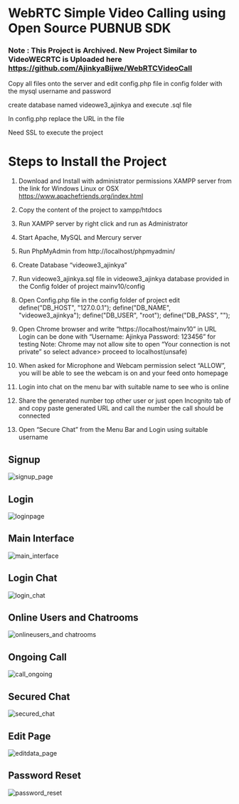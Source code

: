 WebRTC Simple Video Calling using Open Source PUBNUB SDK
===========================================================

### Note : This Project is Archived. New Project Similar to VideoWECRTC is Uploaded here https://github.com/AjinkyaBijwe/WebRTCVideoCall

Copy all files onto the server and edit config.php file in config folder with the mysql username and password

create database named videowe3_ajinkya and execute .sql file

In config.php replace the URL in the file 

Need SSL to execute the project

Steps to Install the Project
========================

1)	Download and Install with administrator permissions XAMPP server from the link for Windows Linux or OSX https://www.apachefriends.org/index.html

2)	Copy the content of the project to xampp/htdocs

3)	Run XAMPP server by right click and run as Administrator

4)	Start Apache, MySQL and Mercury server

5)	Run PhpMyAdmin from http://localhost/phpmyadmin/

6)	Create Database “videowe3_ajinkya”

7)	Run videowe3_ajinkya.sql file in videowe3_ajinkya database provided in the Config folder of project mainv10/config

8)	Open Config.php file in the config folder of project edit
define("DB_HOST", "127.0.0.1");
define("DB_NAME", "videowe3_ajinkya");
define("DB_USER", "root");
define("DB_PASS", "");

9)	Open Chrome browser and write “https://localhost/mainv10” in URL
Login can be done with “Username: Ajinkya Password: 123456” for testing
Note: Chrome may not allow site to open “Your connection is not private” so select advance> proceed to localhost(unsafe) 

10)	When asked for Microphone and Webcam permission select “ALLOW”, you will be able to see the webcam is on and your feed onto homepage

11)	Login into chat on the menu bar with suitable name to see who is online

12)	Share the generated number top other user or just open Incognito tab of  and copy paste generated URL and call the number the call should be connected

13)	Open “Secure Chat” from the Menu Bar and Login using suitable username

Signup
------
![signup_page](https://cloud.githubusercontent.com/assets/8812357/12862608/db01b39a-cc21-11e5-91c9-ac4daa07d7d3.png)

Login
-----
![loginpage](https://cloud.githubusercontent.com/assets/8812357/12862603/daefdff8-cc21-11e5-8389-f6982259141b.png)

Main Interface
--------------
![main_interface](https://cloud.githubusercontent.com/assets/8812357/12862673/737b3056-cc22-11e5-8b15-3be98cfb75cc.jpg)

Login Chat
--------------
![login_chat](https://cloud.githubusercontent.com/assets/8812357/12862601/daef8814-cc21-11e5-9154-11318d078dfe.png)

Online Users and Chatrooms
----------------------------
![onlineusers_and chatrooms](https://cloud.githubusercontent.com/assets/8812357/12862602/daef9976-cc21-11e5-836c-cb0903e2db86.png)

Ongoing Call
--------------
![call_ongoing](https://cloud.githubusercontent.com/assets/8812357/12862598/daec1ca6-cc21-11e5-8fc4-50fb3bd47c57.png)

Secured Chat
--------------
![secured_chat](https://cloud.githubusercontent.com/assets/8812357/12862607/db013afa-cc21-11e5-9ba3-ca1ece19bd58.png)

Edit Page
--------------
![editdata_page](https://cloud.githubusercontent.com/assets/8812357/12862599/daed698a-cc21-11e5-93b5-3586e21faebc.png)

Password Reset
---------------
![password_reset](https://cloud.githubusercontent.com/assets/8812357/12862605/dafb3556-cc21-11e5-91bf-3cede0b69435.png)

